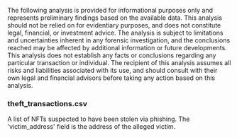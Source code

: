 The following analysis is provided for informational purposes only and represents preliminary findings based on the available data. This analysis should not be relied on for evidentiary purposes, and does not constitute legal, financial, or investment advice. The analysis is subject to limitations and uncertainties inherent in any forensic investigation, and the conclusions reached may be affected by additional information or future developments. This analysis does not establish any facts or conclusions regarding any particular transaction or individual. The recipient of this analysis assumes all risks and liabilities associated with its use, and should consult with their own legal and financial advisors before taking any action based on this analysis.

### theft_transactions.csv 
A list of NFTs suspected to have been stolen via phishing. The 'victim_address' field is the address of the alleged victim.




